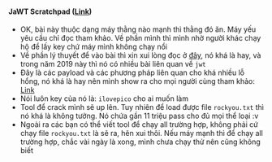 #### JaWT Scratchpad ([Link](https://2019shell1.picoctf.com/problem/49726/))

-  OK, bài này thuộc dạng máy thằng nào mạnh thì thằng đó ăn. Máy yếu yêu cầu chỉ đọc tham khảo. Về phần mình thì mình nhờ người khác chạy hộ để lấy key chứ máy mình không chạy nổi 
- Về phần lý thuyết để vào bài thì xin xui lòng đọc ở [đây](https://jwt.io/), nó khá là hay, và trong năm 2019 này thì nó có nhiều bài liên quan về `jwt`
- Đây là các payload và các phương pháp liên quan cho khá nhiều lỗ hổng, nó khá là hay nên mình show ra cho mọi người cùng tham khảo: [Link](https://github.com/swisskyrepo/PayloadsAllTheThings/tree/master/JSON%20Web%20Token)
- Nói luôn key của nó là: `ilovepico` cho ai muốn làm
- Tool để crack mình sẽ up lên. Tuy nhiên để load được file `rockyou.txt` thì nó khá là không tưởng. Nó chứa gần 11 triệu pass cho đủ mọi thể loại :v
- Ngoài ra các bạn có thể viết tool để chạy all trường hợp, không phải cứ chạy file `rockyou.txt` là sẽ ra, hên xui thôi. Nếu máy mạnh thì để chạy all trường hợp, chắc vài ngày là xong, mình chưa chạy thử nên cũng không biết
